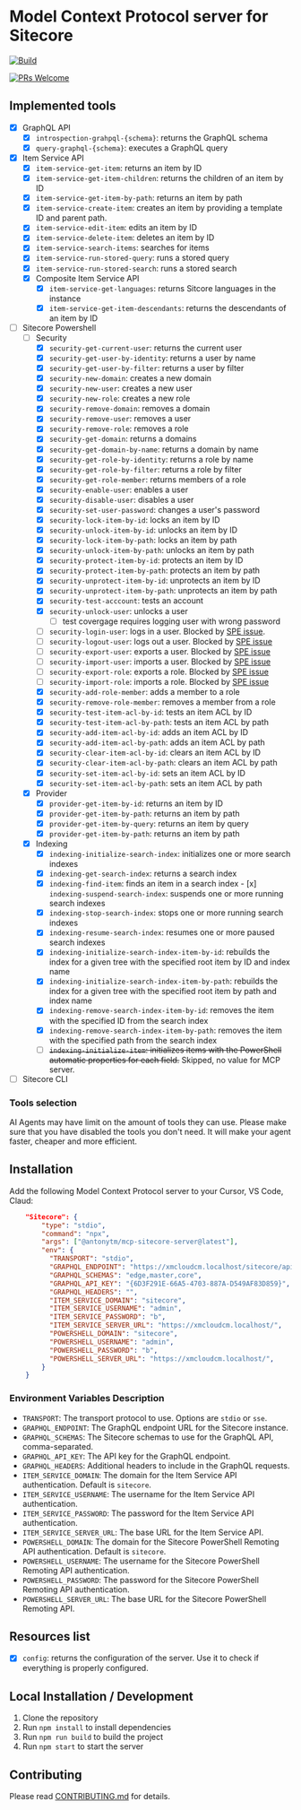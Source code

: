 # Model Context Protocol server for Sitecore

[![Build](https://github.com/antonytm/mcp-sitecore-server/actions/workflows/publish-npm.yml/badge.svg)](https://github.com/Antonytm/mcp-sitecore-server/actions/workflows/publish-npm.yml)

[![PRs Welcome](https://img.shields.io/badge/PRs-welcome-brightgreen.svg)](CONTRIBUTING.md)

## Implemented tools

- [x] GraphQL API
  - [x] `introspection-grahpql-{schema}`: returns the GraphQL schema
  - [x] `query-graphql-{schema}`: executes a GraphQL query
- [x] Item Service API
  - [x] `item-service-get-item`: returns an item by ID
  - [x] `item-service-get-item-children`: returns the children of an item by ID
  - [x] `item-service-get-item-by-path`: returns an item by path
  - [x] `item-service-create-item`: creates an item by providing a template ID and parent path.
  - [x] `item-service-edit-item`: edits an item by ID
  - [x] `item-service-delete-item`: deletes an item by ID
  - [x] `item-service-search-items`: searches for items
  - [x] `item-service-run-stored-query`: runs a stored query
  - [x] `item-service-run-stored-search`: runs a stored search
  - [x] Composite Item Service API
    - [x] `item-service-get-languages`: returns Sitcore languages in the instance
    - [x] `item-service-get-item-descendants`: returns the descendants of an item by ID
- [ ] Sitecore Powershell
  - [ ] Security
    - [x] `security-get-current-user`: returns the current user
    - [x] `security-get-user-by-identity`: returns a user by name
    - [x] `security-get-user-by-filter`: returns a user by filter
    - [x] `security-new-domain`: creates a new domain
    - [x] `security-new-user`: creates a new user
    - [x] `security-new-role`: creates a new role
    - [x] `security-remove-domain`: removes a domain
    - [x] `security-remove-user`: removes a user
    - [x] `security-remove-role`: removes a role
    - [x] `security-get-domain`: returns a domains
    - [x] `security-get-domain-by-name`: returns a domain by name
    - [x] `security-get-role-by-identity`: returns a role by name
    - [x] `security-get-role-by-filter`: returns a role by filter
    - [x] `security-get-role-member`: returns members of a role
    - [x] `security-enable-user`: enables a user
    - [x] `security-disable-user`: disables a user
    - [x] `security-set-user-password`: changes a user's password
    - [x] `security-lock-item-by-id`: locks an item by ID
    - [x] `security-unlock-item-by-id`: unlocks an item by ID
    - [x] `security-lock-item-by-path`: locks an item by path
    - [x] `security-unlock-item-by-path`: unlocks an item by path
    - [x] `security-protect-item-by-id`: protects an item by ID
    - [x] `security-protect-item-by-path`: protects an item by path
    - [x] `security-unprotect-item-by-id`: unprotects an item by ID
    - [x] `security-unprotect-item-by-path`: unprotects an item by path
    - [x] `security-test-acccount`: tests an account
    - [x] `security-unlock-user`: unlocks a user
      - [ ] test covergage requires logging user with wrong password
    - [ ] `security-login-user`: logs in a user. Blocked by [SPE issue](https://github.com/SitecorePowerShell/Console/issues/1367#issue-3055272174).
    - [ ] `security-logout-user`: logs out a user. Blocked by [SPE issue](https://github.com/SitecorePowerShell/Console/issues/1368)
    - [ ] `security-export-user`: exports a user. Blocked by [SPE issue](https://github.com/SitecorePowerShell/Console/issues/1370)
    - [ ] `security-import-user`: imports a user. Blocked by [SPE issue](https://github.com/SitecorePowerShell/Console/issues/1371)
    - [ ] `security-export-role`: exports a role. Blocked by [SPE issue](https://github.com/SitecorePowerShell/Console/issues/1369)
    - [ ] `security-import-role`: imports a role. Blocked by [SPE issue](https://github.com/SitecorePowerShell/Console/issues/1372)
    - [x] `security-add-role-member`: adds a member to a role
    - [x] `security-remove-role-member`: removes a member from a role
    - [x] `security-test-item-acl-by-id`: tests an item ACL by ID
    - [x] `security-test-item-acl-by-path`: tests an item ACL by path
    - [x] `security-add-item-acl-by-id`: adds an item ACL by ID
    - [x] `security-add-item-acl-by-path`: adds an item ACL by path
    - [x] `security-clear-item-acl-by-id`: clears an item ACL by ID
    - [x] `security-clear-item-acl-by-path`: clears an item ACL by path
    - [x] `security-set-item-acl-by-id`: sets an item ACL by ID
    - [x] `security-set-item-acl-by-path`: sets an item ACL by path
  - [x] Provider
    - [x] `provider-get-item-by-id`: returns an item by ID
    - [x] `provider-get-item-by-path`: returns an item by path
    - [x] `provider-get-item-by-query`: returns an item by query
    - [x] `provider-get-item-by-path`: returns an item by path
  - [x] Indexing
    - [x] `indexing-initialize-search-index`: initializes one or more search indexes
    - [x] `indexing-get-search-index`: returns a search index
    - [x] `indexing-find-item`: finds an item in a search index    - [x] `indexing-suspend-search-index`: suspends one or more running search indexes
    - [x] `indexing-stop-search-index`: stops one or more running search indexes
    - [x] `indexing-resume-search-index`: resumes one or more paused search indexes
    - [x] `indexing-initialize-search-index-item-by-id`: rebuilds the index for a given tree with the specified root item by ID and index name
    - [x] `indexing-initialize-search-index-item-by-path`: rebuilds the index for a given tree with the specified root item by path and index name
    - [x] `indexing-remove-search-index-item-by-id`: removes the item with the specified ID from the search index
    - [x] `indexing-remove-search-index-item-by-path`: removes the item with the specified path from the search index
    - [ ] ~~`indexing-initialize-item`: initializes items with the PowerShell automatic properties for each field.~~ Skipped, no value for MCP server.

- [ ] Sitecore CLI

### Tools selection

AI Agents may have limit on the amount of tools they can use. Please make sure that you have disabled the tools you don't need. It will make your agent faster, cheaper and more efficient.

## Installation

Add the following Model Context Protocol server to your Cursor, VS Code, Claud:

```json
    "Sitecore": {
        "type": "stdio",
        "command": "npx",
        "args": ["@antonytm/mcp-sitecore-server@latest"],
        "env": {
          "TRANSPORT": "stdio",
          "GRAPHQL_ENDPOINT": "https://xmcloudcm.localhost/sitecore/api/graph/",
          "GRAPHQL_SCHEMAS": "edge,master,core",
          "GRAPHQL_API_KEY": "{6D3F291E-66A5-4703-887A-D549AF83D859}",
          "GRAPHQL_HEADERS": "",
          "ITEM_SERVICE_DOMAIN": "sitecore",
          "ITEM_SERVICE_USERNAME": "admin",
          "ITEM_SERVICE_PASSWORD": "b",
          "ITEM_SERVICE_SERVER_URL": "https://xmcloudcm.localhost/",
          "POWERSHELL_DOMAIN": "sitecore",
          "POWERSHELL_USERNAME": "admin",
          "POWERSHELL_PASSWORD": "b",
          "POWERSHELL_SERVER_URL": "https://xmcloudcm.localhost/",
        }
    }
```

### Environment Variables Description

- `TRANSPORT`: The transport protocol to use. Options are `stdio` or `sse`.
- `GRAPHQL_ENDPOINT`: The GraphQL endpoint URL for the Sitecore instance.
- `GRAPHQL_SCHEMAS`: The Sitecore schemas to use for the GraphQL API, comma-separated.
- `GRAPHQL_API_KEY`: The API key for the GraphQL endpoint.
- `GRAPHQL_HEADERS`: Additional headers to include in the GraphQL requests.
- `ITEM_SERVICE_DOMAIN`: The domain for the Item Service API authentication. Default is `sitecore`.
- `ITEM_SERVICE_USERNAME`: The username for the Item Service API authentication.
- `ITEM_SERVICE_PASSWORD`: The password for the Item Service API authentication.
- `ITEM_SERVICE_SERVER_URL`: The base URL for the Item Service API.
- `POWERSHELL_DOMAIN`: The domain for the Sitecore PowerShell Remoting API authentication. Default is `sitecore`.
- `POWERSHELL_USERNAME`: The username for the Sitecore PowerShell Remoting API authentication.
- `POWERSHELL_PASSWORD`: The password for the Sitecore PowerShell Remoting API authentication.
- `POWERSHELL_SERVER_URL`: The base URL for the Sitecore PowerShell Remoting API.

## Resources list

- [x] `config`: returns the configuration of the server. Use it to check if everything is properly configured.

## Local Installation / Development

1. Clone the repository
2. Run `npm install` to install dependencies
3. Run `npm run build` to build the project
4. Run `npm start` to start the server

## Contributing

Please read [CONTRIBUTING.md](CONTRIBUTING.md) for details.

